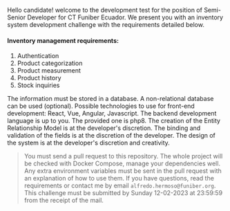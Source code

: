 Hello candidate! welcome to the development test for the position of Semi-Senior Developer for CT Funiber Ecuador. We present you with an inventory system development challenge with the requirements detailed below.

#### Inventory management requirements:

1. Authentication
2. Product categorization
3. Product measurement
4. Product history
5. Stock inquiries

The information must be stored in a database.
A non-relational database can be used (optional).
Possible technologies to use for front-end development: React, Vue, Angular, Javascript.
The backend development language is up to you. The provided one is php8.
The creation of the Entity Relationship Model is at the developer's discretion.
The binding and validation of the fields is at the discretion of the developer.
The design of the system is at the developer's discretion and creativity.


> You must send a pull request to this repository.
> The whole project will be checked with Docker Compose, manage your dependencies well.
> Any extra environment variables must be sent in the pull request with an explanation of how to use them.
> If you have questions, read the requirements or contact me by email ``alfredo.hermoso@funiber.org``.
> This challenge must be submitted by Sunday 12-02-2023 at 23:59:59 from the receipt of the mail.

